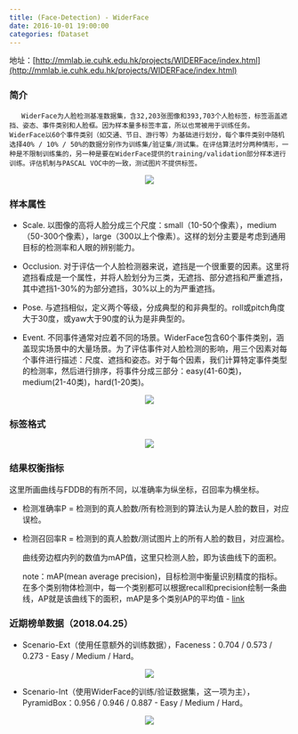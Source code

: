 ```yaml
---
title: (Face-Detection) - WiderFace
date: 2016-10-01 19:00:00
categories: fDataset
---
```


<script type="text/javascript" src="http://cdn.mathjax.org/mathjax/latest/MathJax.js?config=default"></script>

地址：[http://mmlab.ie.cuhk.edu.hk/projects/WIDERFace/index.html](http://mmlab.ie.cuhk.edu.hk/projects/WIDERFace/index.html)

### 简介

       WiderFace为人脸检测基准数据集，含32,203张图像和393,703个人脸标签，标签涵盖遮挡、姿态、事件类别和人脸框。因为样本量多标签丰富，所以也常被用于训练任务。WiderFace以60个事件类别（如交通、节日、游行等）为基础进行划分，每个事件类别中随机选择40% / 10% / 50%的数据分别作为训练集/验证集/测试集。在评估算法时分两种情形，一种是不限制训练集的，另一种是要在WiderFace提供的training/validation部分样本进行训练。评估机制与PASCAL VOC中的一致，测试图片不提供标签。
	   
<center><img src="{{ site.baseurl }}/images/pdDataset/widerface1.png"></center>

### 样本属性

* Scale. 以图像的高将人脸分成三个尺度：small（10-50个像素），medium（50-300个像素），large（300以上个像素）。这样的划分主要是考虑到通用目标的检测率和人眼的辨别能力。

* Occlusion. 对于评估一个人脸检测器来说，遮挡是一个很重要的因素。这里将遮挡看成是一个属性，并将人脸划分为三类，无遮挡、部分遮挡和严重遮挡，其中遮挡1-30%的为部分遮挡，30%以上的为严重遮挡。

* Pose. 与遮挡相似，定义两个等级，分成典型的和非典型的。roll或pitch角度大于30度，或yaw大于90度的认为是非典型的。

* Event. 不同事件通常对应着不同的场景。WiderFace包含60个事件类别，涵盖现实场景中的大量场景。为了评估事件对人脸检测的影响，用三个因素对每个事件进行描述：尺度、遮挡和姿态。对于每个因素，我们计算特定事件类型的检测率，然后进行排序，将事件分成三部分：easy(41-60类)，medium(21-40类)，hard(1-20类)。

<center><img src="{{ site.baseurl }}/images/pdDataset/widerface2.png"></center>

### 标签格式

<center><img src="{{ site.baseurl }}/images/pdDataset/widerface3.png"></center>
   
### 结果权衡指标

   这里所画曲线与FDDB的有所不同，以准确率为纵坐标，召回率为横坐标。
   
* 检测准确率P = 检测到的真人脸数/所有检测到的算法认为是人脸的数目，对应误检。

* 检测召回率R = 检测到的真人脸数/测试图片上的所有人脸的数目，对应漏检。

   曲线旁边框内列的数值为mAP值，这里只检测人脸，即为该曲线下的面积。
   
   note：mAP(mean average precision)，目标检测中衡量识别精度的指标。在多个类别物体检测中，每一个类别都可以根据recall和precision绘制一条曲线，AP就是该曲线下的面积，mAP是多个类别AP的平均值 - [link](https://www.zhihu.com/question/53405779)

### 近期榜单数据（2018.04.25）

* Scenario-Ext（使用任意额外的训练数据），Faceness：0.704 / 0.573 / 0.273 - Easy / Medium / Hard。

<center><img src="{{ site.baseurl }}/images/pdDataset/widerface4.png"></center>

* Scenario-Int（使用WiderFace的训练/验证数据集，这一项为主），PyramidBox：0.956 / 0.946 / 0.887 - Easy / Medium / Hard。

<center><img src="{{ site.baseurl }}/images/pdDataset/widerface5.png"></center>